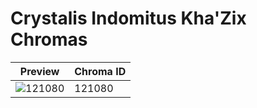 # Crystalis Indomitus Kha'Zix Chromas

| Preview | Chroma ID |
|---------|-----------|
| ![121080](https://raw.communitydragon.org/latest/plugins/rcp-be-lol-game-data/global/default/v1/champion-chroma-images/121/121080.png) | 121080 |